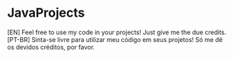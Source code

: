 # JavaProjects

[EN] Feel free to use my code in your projects! Just give me the due credits. 
<br>
[PT-BR] Sinta-se livre para utilizar meu código em seus projetos! Só me dê os devidos créditos, por favor.



